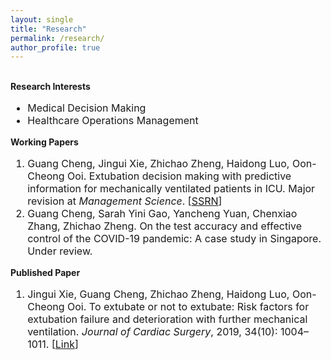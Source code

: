 ```yaml
---
layout: single
title: "Research"
permalink: /research/
author_profile: true
---
```

<!-- <h2>Research Interests</h2> -->
<br>
<b style="font-size=28px; margin-top: -0.5em;">Research Interests</b> 
<ul style="font-size: 16px;">
	<li>Medical Decision Making</li>
	<li>Healthcare Operations Management</li>
</ul>
<b style="font-size=28px">Working Papers</b>
<ol style="font-size: 16px;">
	<li>Guang Cheng, Jingui Xie, Zhichao Zheng, Haidong Luo, Oon-Cheong Ooi. Extubation decision making with predictive information for mechanically ventilated patients in ICU. Major revision at <i>Management Science</i>. [<a href="https://ssrn.com/abstract=3397530" target="_blank">SSRN</a>]   </li>
	<li>Guang Cheng, Sarah Yini Gao, Yancheng Yuan, Chenxiao Zhang, Zhichao Zheng. On the test accuracy and effective control of the COVID-19 pandemic: A case study in Singapore. Under review.</li>
</ol>
<b style="font-size=28px">Published Paper</b>
<ol style="font-size: 16px;">
	<li>Jingui Xie, Guang Cheng, Zhichao Zheng, Haidong Luo, Oon-Cheong Ooi. To extubate or not to extubate: Risk factors for extubation failure and deterioration with further mechanical ventilation. <i>Journal of Cardiac Surgery</i>, 2019, 34(10): 1004–1011. [<a href="https://onlinelibrary.wiley.com/doi/abs/10.1111/jocs.14189" target="_blank">Link</a>]</li>
</ol>